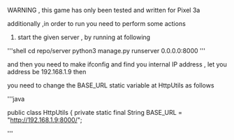 WARNING , this game has only been tested and written for Pixel 3a

additionally ,in order to run you need to perform some actions

1) start the given server , by running at following

'''shell
cd repo/server
python3 manage.py runserver 0.0.0.0:8000
'''

and then you need to make ifconfig and find you internal IP address , let you address be 192.168.1.9 then

you need to change the BASE_URL static variable at HttpUtils as follows

'''java

public class HttpUtils {
    private static final String BASE_URL = "http://192.168.1.9:8000/";


'''

